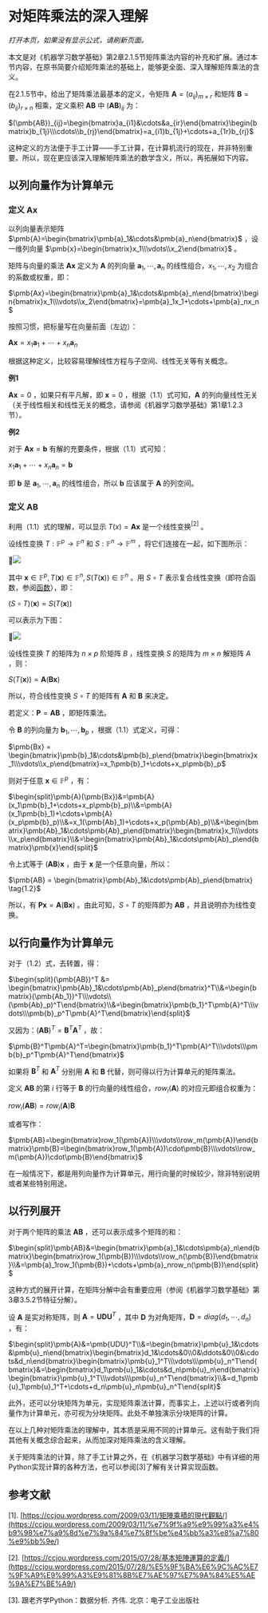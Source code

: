 # 对矩阵乘法的深入理解

*打开本页，如果没有显示公式，请刷新页面。*

本文是对《机器学习数学基础》第2章2.1.5节矩阵乘法内容的补充和扩展。通过本节内容，在原书简要介绍矩阵乘法的基础上，能够更全面、深入理解矩阵乘法的含义。

在2.1.5节中，给出了矩阵乘法最基本的定义，令矩阵 $\pmb{A} = (a_{ij})_{m\times r}$ 和矩阵 $\pmb{B}=(b_{ij})_{r\times n}$ 相乘，定义乘积 $\pmb{AB}$ 中 $(\pmb{AB})_{ij}$ 为：

$(\pmb{AB})_{ij}=\begin{bmatrix}a_{i1}&\cdots&a_{ir}\end{bmatrix}\begin{bmatrix}b_{1j}\\\cdots\\b_{rj}\end{bmatrix}=a_{i1}b_{1j}+\cdots+a_{1r}b_{rj}$

这种定义的方法便于手工计算——手工计算，在计算机流行的现在，并非特别重要。所以，现在更应该深入理解矩阵乘法的数学含义，所以，再拓展如下内容。

## 以列向量作为计算单元

### 定义 $\pmb{Ax}$

以列向量表示矩阵 $\pmb{A}=\begin{bmatrix}\pmb{a}_1&\cdots&\pmb{a}_n\end{bmatrix}$ ，设一维列向量 $\pmb{x}=\begin{bmatrix}x_1\\\vdots\\x_2\end{bmatrix}$ 。

矩阵与向量的乘法 $\pmb{Ax}$ 定义为 $\pmb{A}$ 的列向量 $\pmb{a}_1,\cdots, \pmb{a}_n$ 的线性组合，$x_1,\cdots,x_2$ 为组合的系数或权重，即：

$\pmb{Ax}=\begin{bmatrix}\pmb{a}_1&\cdots&\pmb{a}_n\end{bmatrix}\begin{bmatrix}x_1\\\vdots\\x_2\end{bmatrix}=\pmb{a}_1x_1+\cdots+\pmb{a}_nx_n$

按照习惯，把标量写在向量前面（左边）：

$\pmb{Ax}=x_1\pmb{a}_1+\cdots+x_n\pmb{a}_n \tag{1.1}$

根据这种定义，比较容易理解线性方程与子空间、线性无关等有关概念。

**例1**

$\pmb{Ax}=0$ ，如果只有平凡解，即 $\pmb{x}=0$ ，根据（1.1）式可知，$\pmb{A}$ 的列向量线性无关（关于线性相关和线性无关的概念，请参阅《机器学习数学基础》第1章1.2.3节）。

**例2**

对于 $\pmb{Ax}=\pmb{b}$ 有解的充要条件，根据（1.1）式可知：

$x_1\pmb{a}_1+\cdots+x_n\pmb{a}_n=\pmb{b}$

即 $\pmb{b}$ 是 $\pmb{a}_1,\cdots,\pmb{a}_n$ 的线性组合，所以 $\pmb{b}$ 应该属于 $\pmb{A}$ 的列空间。

### 定义 $\pmb{AB}$

利用（1.1）式的理解，可以显示 $T(x)=\pmb{Ax}$ 是一个线性变换$^{[2]}$ 。

设线性变换 $T:\mathbb{F}^p\to\mathbb{F}^n$ 和 $S:\mathbb{F}^n\to\mathbb{F}^m$ ，将它们连接在一起，如下图所示：

![](https://gitee.com/qiwsir/images/raw/master/2021-3-1/1614564987258-matrix.png)

其中 $\pmb{x}\in\mathbb{F}^p, T(\pmb{x})\in\mathbb{F}^n,S(T(\pmb{x}))\in\mathbb{F}^n$ 。用 $S\circ T$ 表示复合线性变换（即符合函数，参阅[函数](b-1-01.md)），即：

$(S\circ T)(\pmb{x})=S(T(\pmb{x}))$

可以表示为下图：

![](https://gitee.com/qiwsir/images/raw/master/2021-3-1/1614565335842-matrix1.png)

设线性变换 $T$ 的矩阵为 $n\times p$ 阶矩阵 $B$ ，线性变换 $S$ 的矩阵为 $m\times n$ 解矩阵 $A$ ，则：

$S(T(\pmb{x}))=\pmb{A}(\pmb{Bx})$

所以，符合线性变换 $S\circ T$ 的矩阵有 $\pmb{A}$ 和 $\pmb{B}$ 来决定。

若定义：$\pmb{P}=\pmb{AB}$ ，即矩阵乘法。

令 $\pmb{B}$ 的列向量为 $\pmb{b}_1,\cdots,\pmb{b}_p$ ，根据（1.1）式定义，可得：

$\pmb{Bx} = \begin{bmatrix}\pmb{b}_1&\cdots&\pmb{b}_p\end{bmatrix}\begin{bmatrix}x_1\\\vdots\\x_p\end{bmatrix}=x_1\pmb{b}_1+\cdots+x_p\pmb{b}_p$

则对于任意 $\pmb{x}\in\mathbb{F}^p$ ，有：

$\begin{split}\pmb{A}(\pmb{Bx})&=\pmb{A}(x_1\pmb{b}_1+\cdots+x_p\pmb{b}_p)\\&=\pmb{A}(x_1\pmb{b}_1)+\cdots+\pmb{A}(x_p\pmb{b}_p)\\&=x_1(\pmb{Ab}_1)+\cdots+x_p(\pmb{Ab}_p)\\&=\begin{bmatrix}\pmb{Ab}_1&\cdots\pmb{Ab}_p\end{bmatrix}\begin{bmatrix}x_1\\\vdots\\x_p\end{bmatrix}\\&=\begin{bmatrix}\pmb{Ab}_1&\cdots\pmb{Ab}_p\end{bmatrix}\pmb{x}\end{split}$

令上式等于 $(\pmb{AB})\pmb{x}$ ，由于 $\pmb{x}$ 是一个任意向量，所以：

$\pmb{AB} = \begin{bmatrix}\pmb{Ab}_1&\cdots\pmb{Ab}_p\end{bmatrix} \tag{1.2}$

所以，有 $\pmb{Px}=\pmb{A}(\pmb{Bx})$ 。由此可知，$S\circ T$ 的矩阵即为 $\pmb{AB}$ ，并且说明亦为线性变换。

## 以行向量作为计算单元

对于（1.2）式，去转置，得：

$\begin{split}(\pmb{AB})^T &= \begin{bmatrix}\pmb{Ab}_1&\cdots\pmb{Ab}_p\end{bmatrix}^T\\&=\begin{bmatrix}(\pmb{Ab_1})^T\\\vdots\\(\pmb{Ab}_p)^T\end{bmatrix}\\&=\begin{bmatrix}\pmb{b_1}^T\pmb{A}^T\\\vdots\\\pmb{b}_p^T\pmb{A}^T\end{bmatrix}\end{split}$

又因为：$(\pmb{AB})^T=\pmb{B}^T\pmb{A}^T$ ，故：

$\pmb{B}^T\pmb{A}^T=\begin{bmatrix}\pmb{b_1}^T\pmb{A}^T\\\vdots\\\pmb{b}_p^T\pmb{A}^T\end{bmatrix}$

如果将 $\pmb{B}^T$ 和 $\pmb{A}^T$ 分别用 $\pmb{A}$ 和 $\pmb{B}$ 代替，则可得以行为计算单元的矩阵乘法。

定义 $\pmb{AB}$ 的第 $i$ 行等于 $\pmb{B}$ 的行向量的线性组合，$row_i(\pmb{A})$ 的对应元即组合权重为：

$row_i(\pmb{AB})=row_i(\pmb{A})\pmb{B}$

或者写作：

$\pmb{AB}=\begin{bmatrix}row_1(\pmb{A})\\\vdots\\row_m(\pmb{A})\end{bmatrix}\pmb{B}=\begin{bmatrix}row_1(\pmb{A})\cdot\pmb{B}\\\vdots\\row_m(\pmb{A})\cdot\pmb{B}\end{bmatrix}$

在一般情况下，都是用列向量作为计算单元，用行向量的时候较少，除非特别说明或者某些特别用途。

## 以行列展开

对于两个矩阵的乘法 $\pmb{AB}$ ，还可以表示成多个矩阵的和：

$\begin{split}\pmb{AB}&=\begin{bmatrix}\pmb{a}_1&\cdots\pmb{a}_n\end{bmatrix}\begin{bmatrix}row_1(\pmb{B})\\\vdots\\row_n(\pmb{B})\end{bmatrix}\\&=\pmb{a}_1row_1(\pmb{B})+\cdots+\pmb{a}_nrow_n(\pmb{B})\end{split}$

这种方式的展开计算，在矩阵分解中会有重要应用（参阅《机器学习数学基础》第3章3.5.2节特征分解）。

设 $\pmb{A}$ 是实对称矩阵，则 $\pmb{A}=\pmb{UDU}^T$ ，其中 $\pmb{D}$ 为对角矩阵，$\pmb{D}=diag(d_1,\cdots,d_n)$ ，有：

$\begin{split}\pmb{A}&=\pmb{UDU}^T\\&=\begin{bmatrix}\pmb{u}_1&\cdots&\pmb{u}_n\end{bmatrix}\begin{bmatrix}d_1&\cdots&0\\0&\ddots&0\\0&\cdots&d_n\end{bmatrix}\begin{bmatrix}\pmb{u}_1^T\\\vdots\\\pmb{u}_n^T\end{bmatrix}&=\begin{bmatrix}d_1\pmb{u}_1&\cdots&d_n\pmb{u}_n\end{bmatrix}\begin{bmatrix}\pmb{u}_1^T\\\vdots\\\pmb{u}_n^T\end{bmatrix}\\&=d_1\pmb{u}_1\pmb{u}_1^T+\cdots+d_n\pmb{u}_n\pmb{u}_n^T\end{split}$

此外，还可以分块矩阵为单元，实现矩阵乘法计算，而事实上，上述以行或者列向量作为计算单元，亦可视为分块矩阵。此处不单独演示分块矩阵的计算。

在以上几种对矩阵乘法的理解中，其本质是采用不同的计算单元。这有助于我们将其他有关概念综合起来，从而加深对矩阵乘法的含义理解。

关于矩阵乘法的计算，除了手工计算之外，在《机器学习数学基础》中有详细的用Python实现计算的各种方法，也可以参阅[3]了解有关计算实现函数。



## 参考文献

[1]. [https://ccjou.wordpress.com/2009/03/11/矩陣乘積的現代觀點/](https://ccjou.wordpress.com/2009/03/11/%e7%9f%a9%e9%99%a3%e4%b9%98%e7%a9%8d%e7%9a%84%e7%8f%be%e4%bb%a3%e8%a7%80%e9%bb%9e/)

[2]. [https://ccjou.wordpress.com/2015/07/28/基本矩陣運算的定義/](https://ccjou.wordpress.com/2015/07/28/%E5%9F%BA%E6%9C%AC%E7%9F%A9%E9%99%A3%E9%81%8B%E7%AE%97%E7%9A%84%E5%AE%9A%E7%BE%A9/)

[3]. 跟老齐学Python：数据分析. 齐伟. 北京：电子工业出版社



